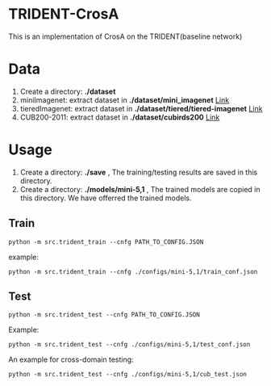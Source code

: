 # TRIDENT-CrosA
This is an implementation of CrosA on the TRIDENT(baseline network)

# Data
1. Create a directory: **./dataset**
2. miniImagenet: extract dataset in **./dataset/mini_imagenet**  [Link](https://drive.google.com/file/d/16V_ZlkW4SsnNDtnGmaBRq2OoPmUOc5mY/view?pli=1)
3. tieredImagenet: extract dataset in **./dataset/tiered/tiered-imagenet**  [Link](https://drive.google.com/file/d/1Y54Nwimfilhf245BaTnyZ7x16hnNc0B5/view)
4. CUB200-2011: extract dataset in **./dataset/cubirds200**  [Link](https://drive.google.com/file/d/1IwQP_J3jb2JHcJtVAorBllUM49-QRbcd/view)

# Usage
1. Create a directory: **./save** , The training/testing results are saved in this directory.
2. Create a directory: **./models/mini-5,1** , The trained models are copied in this directory. We have offerred the trained models.
## Train
```
python -m src.trident_train --cnfg PATH_TO_CONFIG.JSON
```
example:
```
python -m src.trident_train --cnfg ./configs/mini-5,1/train_conf.json
```

## Test

```
python -m src.trident_test --cnfg PATH_TO_CONFIG.JSON
```
Example:
```
python -m src.trident_test --cnfg ./configs/mini-5,1/test_conf.json
```
An example for cross-domain testing:
```
python -m src.trident_test --cnfg ./configs/mini-5,1/cub_test.json
```

